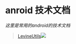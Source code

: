 # anroid 技术文档

*这里是常用的android的技术文档*

> [LevineUtils](/zh-cn/Android/LevineUtils/)[![](https://jitpack.io/v/LicaiMaker/CommonUtils.svg)](https://jitpack.io/#LicaiMaker/CommonUtils)

